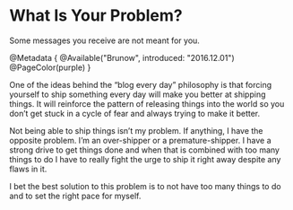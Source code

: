 # What Is Your Problem?

Some messages you receive are not meant for you.

@Metadata {
  @Available("Brunow", introduced: "2016.12.01")
  @PageColor(purple)
}

One of the ideas behind the “blog every day” philosophy is that forcing yourself to ship something every day will make you better at shipping things. It will reinforce the pattern of releasing things into the world so you don’t get stuck in a cycle of fear and always trying to make it better.

Not being able to ship things isn’t my problem. If anything, I have the opposite problem. I’m an over-shipper or a premature-shipper. I have a strong drive to get things done and when that is combined with too many things to do I have to really fight the urge to ship it right away despite any flaws in it.

I bet the best solution to this problem is to not have too many things to do and to set the right pace for myself.
